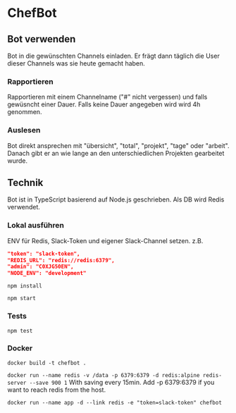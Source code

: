 # ChefBot

## Bot verwenden

Bot in die gewünschten Channels einladen. Er frägt dann täglich die User dieser Channels was sie heute gemacht haben.

### Rapportieren

Rapportieren mit einem Channelname ("#" nicht vergessen) und falls gewüsncht einer Dauer. Falls keine Dauer angegeben wird wird 4h genommen.

### Auslesen

Bot direkt ansprechen mit "übersicht", "total", "projekt", "tage" oder "arbeit". Danach gibt er an wie lange an den unterschiedlichen Projekten gearbeitet wurde.


## Technik

Bot ist in TypeScript basierend auf Node.js geschrieben. Als DB wird Redis verwendet.

### Lokal ausführen

ENV für Redis, Slack-Token und eigener Slack-Channel setzen.
z.B.

```json
"token": "slack-token",
"REDIS_URL": "redis://redis:6379",
"admin": "C0XJG50EN",
"NODE_ENV": "development"
```

`npm install`

`npm start`

### Tests

`npm test`

### Docker

`docker build -t chefbot .`

`docker run --name redis -v /data -p 6379:6379 -d redis:alpine redis-server --save 900 1` 
With saving every 15min. Add -p 6379:6379 if you want to reach redis from the host.

`docker run --name app -d --link redis -e "token=slack-token" chefbot`

